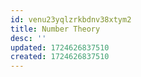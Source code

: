 ```yaml
---
id: venu23yqlzrkbdnv38xtym2
title: Number Theory
desc: ''
updated: 1724626837510
created: 1724626837510
---
```

